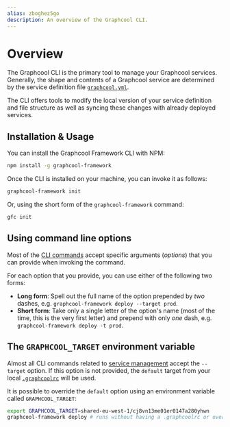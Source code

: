 ```yaml
---
alias: zboghez5go
description: An overview of the Graphcool CLI.
---
```


# Overview

The Graphcool CLI is the primary tool to manage your Graphcool services. Generally, the shape and contents of a Graphcool service are determined by the service definition file [`graphcool.yml`](!alias-foatho8aip).

The CLI offers tools to modify the local version of your service definition and file structure as well as syncing these changes with already deployed services.

## Installation & Usage

You can install the Graphcool Framework CLI with NPM:

```sh
npm install -g graphcool-framework
```

Once the CLI is installed on your machine, you can invoke it as follows:

```sh
graphcool-framework init
```

Or, using the short form of the `graphcool-framework` command:

```sh
gfc init
```

## Using command line options

Most of the [CLI commands](!alias-aiteerae6l) accept specific arguments (_options_) that you can provide when invoking the command.

For each option that you provide, you can use either of the following two forms:

- **Long form**: Spell out the full name of the option prepended by _two_ dashes, e.g. `graphcool-framework deploy --target prod`.
- **Short form**: Take only a single letter of the option's name (most of the time, this is the very first letter) and prepend with only _one_ dash, e.g. `graphcool-framework deploy -t prod`.

## The `GRAPHCOOL_TARGET` environment variable

Almost all CLI commands related to [service management](!alias-aiteerae6l#service-management) accept the `--target` option. If this option is not provided, the `default` target from your local [`.graphcoolrc`](!alias-zoug8seen4) will be used.

It is possible to override the `default` option using an environment variable called `GRAPHCOOL_TARGET`:

```bash
export GRAPHCOOL_TARGET=shared-eu-west-1/cj8vn13me01er0147a280yhwn
graphcool-framework deploy # runs without having a .graphcoolrc or overrides its `default` entry
```
